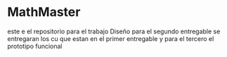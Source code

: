 # MathMaster
este e el repositorio para el trabajo Diseño
para el segundo entregable se entregaran los cu
que estan en el primer entregable y para el tercero el prototipo funcional
